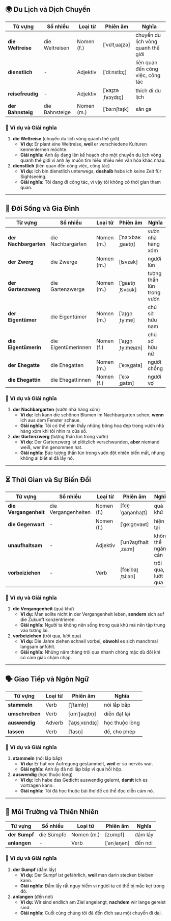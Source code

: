 ## **🌍 Du Lịch và Dịch Chuyển**

|**Từ vựng**|**Số nhiều**|**Loại từ**|**Phiên âm**|**Nghĩa**|
|---|---|---|---|---|
|**die Weltreise**|die Weltreisen|Nomen (f.)|[ˈvɛltˌʁaɪ̯zə]|chuyến du lịch vòng quanh thế giới|
|**dienstlich**|-|Adjektiv|[ˈdiːnstlɪç]|liên quan đến công việc, công tác|
|**reisefreudig**|-|Adjektiv|[ˈʁaɪ̯zəˌfʁɔʏ̯dɪç]|thích đi du lịch|
|**der Bahnsteig**|die Bahnsteige|Nomen (m.)|[ˈbaːnʃtaɪ̯k]|sân ga|

### **📌 Ví dụ và Giải nghĩa**

1. **die Weltreise** (chuyến du lịch vòng quanh thế giới)
    - **Ví dụ:** Er plant eine Weltreise, **weil** er verschiedene Kulturen kennenlernen möchte.
    - **Giải nghĩa:** Anh ấy đang lên kế hoạch cho một chuyến du lịch vòng quanh thế giới vì anh ấy muốn tìm hiểu nhiều nền văn hóa khác nhau.
2. **dienstlich** (liên quan đến công việc, công tác)
    - **Ví dụ:** Ich bin dienstlich unterwegs, **deshalb** habe ich keine Zeit für Sightseeing.
    - **Giải nghĩa:** Tôi đang đi công tác, vì vậy tôi không có thời gian tham quan.

---

## **🏡 Đời Sống và Gia Đình**

|**Từ vựng**|**Số nhiều**|**Loại từ**|**Phiên âm**|**Nghĩa**|
|---|---|---|---|---|
|**der Nachbargarten**|die Nachbargärten|Nomen (m.)|[ˈnaːxbaʁˌɡaʁtn̩]|vườn nhà hàng xóm|
|**der Zwerg**|die Zwerge|Nomen (m.)|[ʦvɛʁk]|người lùn|
|**der Gartenzwerg**|die Gartenzwerge|Nomen (m.)|[ˈɡaʁtn̩ˌʦvɛʁk]|tượng thần lùn trong vườn|
|**der Eigentümer**|die Eigentümer|Nomen (m.)|[ˈaɪ̯ɡn̩ˌtyːmɐ]|chủ sở hữu nam|
|**die Eigentümerin**|die Eigentümerinnen|Nomen (f.)|[ˈaɪ̯ɡn̩ˌtyːmɐʁɪn]|chủ sở hữu nữ|
|**der Ehegatte**|die Ehegatten|Nomen (m.)|[ˈeːəˌɡatə]|người chồng|
|**die Ehegattin**|die Ehegattinnen|Nomen (f.)|[ˈeːəˌɡatɪn]|người vợ|

### **📌 Ví dụ và Giải nghĩa**

1. **der Nachbargarten** (vườn nhà hàng xóm)
    - **Ví dụ:** Ich kann die schönen Blumen im Nachbargarten sehen, **wenn** ich aus dem Fenster schaue.
    - **Giải nghĩa:** Tôi có thể nhìn thấy những bông hoa đẹp trong vườn nhà hàng xóm khi tôi nhìn ra cửa sổ.
2. **der Gartenzwerg** (tượng thần lùn trong vườn)
    - **Ví dụ:** Der Gartenzwerg ist plötzlich verschwunden, **aber** niemand weiß, wer ihn genommen hat.
    - **Giải nghĩa:** Bức tượng thần lùn trong vườn đột nhiên biến mất, nhưng không ai biết ai đã lấy nó.

---

## **⏳ Thời Gian và Sự Biến Đổi**

|**Từ vựng**|**Số nhiều**|**Loại từ**|**Phiên âm**|**Nghĩa**|
|---|---|---|---|---|
|**die Vergangenheit**|die Vergangenheiten|Nomen (f.)|[fɛɐ̯ˈɡaŋənhaɪ̯t]|quá khứ|
|**die Gegenwart**|-|Nomen (f.)|[ˈɡeːɡn̩vaʁt]|hiện tại|
|**unaufhaltsam**|-|Adjektiv|[ˈʊnʔaʊ̯fhaltˌzaːm]|không thể ngăn cản|
|**vorbeiziehen**|-|Verb|[fɔʁˈbaɪ̯ˌʦiːən]|trôi qua, lướt qua|

### **📌 Ví dụ và Giải nghĩa**

1. **die Vergangenheit** (quá khứ)
    - **Ví dụ:** Man sollte nicht in der Vergangenheit leben, **sondern** sich auf die Zukunft konzentrieren.
    - **Giải nghĩa:** Người ta không nên sống trong quá khứ mà nên tập trung vào tương lai.
2. **vorbeiziehen** (trôi qua, lướt qua)
    - **Ví dụ:** Die Jahre ziehen schnell vorbei, **obwohl** es sich manchmal langsam anfühlt.
    - **Giải nghĩa:** Những năm tháng trôi qua nhanh chóng mặc dù đôi khi có cảm giác chậm chạp.

---

## **🗣️ Giao Tiếp và Ngôn Ngữ**

|**Từ vựng**|**Loại từ**|**Phiên âm**|**Nghĩa**|
|---|---|---|---|
|**stammeln**|Verb|[ˈʃtamln̩]|nói lắp bắp|
|**umschreiben**|Verb|[ʊmˈʃʁaɪ̯bn̩]|diễn đạt lại|
|**auswendig**|Adverb|[ˈaʊ̯sˌvɛndɪç]|học thuộc lòng|
|**lassen**|Verb|[ˈlasn̩]|để, cho phép|

### **📌 Ví dụ và Giải nghĩa**

1. **stammeln** (nói lắp bắp)
    - **Ví dụ:** Er hat vor Aufregung gestammelt, **weil** er so nervös war.
    - **Giải nghĩa:** Anh ấy đã nói lắp bắp vì quá hồi hộp.
2. **auswendig** (học thuộc lòng)
    - **Ví dụ:** Ich habe das Gedicht auswendig gelernt, **damit** ich es vortragen kann.
    - **Giải nghĩa:** Tôi đã học thuộc bài thơ để có thể đọc diễn cảm nó.

---

## **🌿 Môi Trường và Thiên Nhiên**

|**Từ vựng**|**Số nhiều**|**Loại từ**|**Phiên âm**|**Nghĩa**|
|---|---|---|---|---|
|**der Sumpf**|die Sümpfe|Nomen (m.)|[zʊmpf]|đầm lầy|
|**anlangen**|-|Verb|[ˈanˌlaŋən]|đến nơi|

### **📌 Ví dụ và Giải nghĩa**

1. **der Sumpf** (đầm lầy)
    - **Ví dụ:** Der Sumpf ist gefährlich, **weil** man darin stecken bleiben kann.
    - **Giải nghĩa:** Đầm lầy rất nguy hiểm vì người ta có thể bị mắc kẹt trong đó.
2. **anlangen** (đến nơi)
    - **Ví dụ:** Wir sind endlich am Ziel angelangt, **nachdem** wir lange gereist sind.
    - **Giải nghĩa:** Cuối cùng chúng tôi đã đến đích sau một chuyến đi dài.